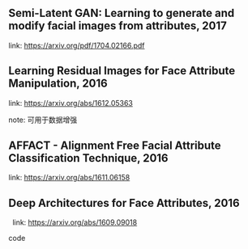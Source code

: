 

## Semi-Latent GAN: Learning to generate and modify facial images from attributes, 2017

link: https://arxiv.org/pdf/1704.02166.pdf

## Learning Residual Images for Face Attribute Manipulation, 2016

link: https://arxiv.org/abs/1612.05363

note: 可用于数据增强


## AFFACT - Alignment Free Facial Attribute Classification Technique, 2016

link: https://arxiv.org/abs/1611.06158


## Deep Architectures for Face Attributes, 2016
 
link:  https://arxiv.org/abs/1609.09018

code



